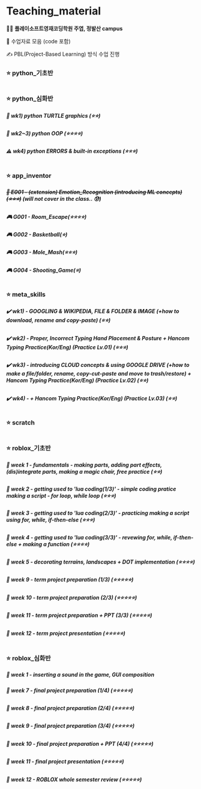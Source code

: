 # Teaching_material
👨‍🏫 <b>플레이소프트영재코딩학원 주엽, 정발산 campus</b>

👏 수업자료 모음 (code 포함)

✍️ PBL(Project-Based Learning) 방식 수업 진행

### ⭐️ python_기초반

#

### ⭐️ python_심화반
##### 🐢 wk1) python TURTLE graphics (⭐️⭐️)
##### 👜 wk2~3) python OOP (⭐️⭐️⭐️⭐️)
##### ⚠️ wk4) python ERRORS & built-in exceptions (⭐️⭐️⭐️)

#

### ⭐️ app_inventor
##### ~~🌿 E001 - (extension) Emotion_Recognition (introducing ML concepts)(⭐⭐⭐)~~ (will not cover in the class.. 😰)

##### 🎮 G001 - Room_Escape(⭐⭐⭐⭐)
##### 🎮 G002 - Basketball(⭐)
##### 🎮 G003 - Mole_Mash(⭐⭐⭐)
##### 🎮 G004 - Shooting_Game(⭐)

#

### ⭐️ meta_skills
##### ✔️ wk1) - GOOGLING & WIKIPEDIA, FILE & FOLDER & IMAGE (+how to download, rename and copy-paste) (⭐️⭐️)
##### ✔️ wk2) - Proper, Incorrect Typing Hand Placement & Posture + Hancom Typing Practice(Kor/Eng) (Practice Lv.01) (⭐️⭐️⭐️)
##### ✔️ wk3) - introducing CLOUD concepts & using GOOGLE DRIVE (+how to make a file/folder, rename, copy-cut-paste and move to trash/restore) + Hancom Typing Practice(Kor/Eng) (Practice Lv.02) (⭐️⭐️)
##### ✔️ wk4) - + Hancom Typing Practice(Kor/Eng) (Practice Lv.03) (⭐️⭐️)

#

### ⭐️ scratch

#

### ⭐️ roblox_기초반
##### 📌 week 1 - fundamentals - making parts, adding part effects, (dis)integrate parts, making a magic chair, free practice (⭐️⭐️)
##### 📌 week 2 - getting used to 'lua coding(1/3)' - simple coding pratice making a script - for loop, while loop (⭐️⭐️⭐️)
##### 📌 week 3 - getting used to 'lua coding(2/3)' - practicing making a script using for, while, if-then-else (⭐️⭐️⭐️)
##### 📌 week 4 - getting used to 'lua coding(3/3)' - revewing for, while, if-then-else + making a function (⭐️⭐️⭐️⭐️)
##### 📌 week 5 - decorating terrains, landscapes + DOT implementation (⭐️⭐️⭐️⭐️)

##### 📌 week 9 - term project preparation (1/3) (⭐️⭐️⭐️⭐️⭐️)
##### 📌 week 10 - term project preparation (2/3) (⭐️⭐️⭐️⭐️⭐️)
##### 📌 week 11 - term project preparation + PPT (3/3) (⭐️⭐️⭐️⭐️⭐️)
##### 📌 week 12 - term project presentation (⭐️⭐️⭐️⭐️⭐️)
#

### ⭐️ roblox_심화반
##### 📌 week 1 - inserting a sound in the game, GUI composition

##### 📌 week 7 - final project preparation (1/4) (⭐️⭐️⭐️⭐️⭐️)
##### 📌 week 8 - final project preparation (2/4) (⭐️⭐️⭐️⭐️⭐️)
##### 📌 week 9 - final project preparation (3/4) (⭐️⭐️⭐️⭐️⭐️)
##### 📌 week 10 - final project preparation + PPT (4/4) (⭐️⭐️⭐️⭐️⭐️)
##### 📌 week 11 - final project presentation (⭐️⭐️⭐️⭐️⭐️)
##### 📌 week 12 - ROBLOX whole semester review (⭐️⭐️⭐️⭐️⭐️)
#
